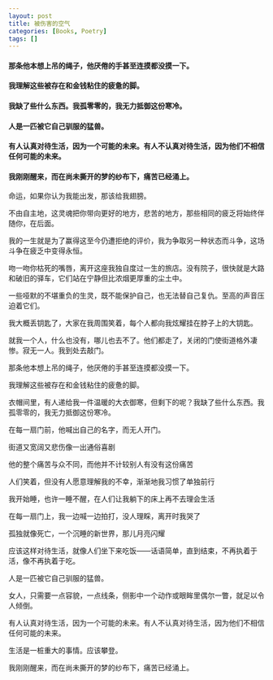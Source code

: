 ```yaml
---
layout: post
title: 被伤害的空气
categories: [Books, Poetry]
tags: []
---
```

#### 那条他本想上吊的绳子，他厌倦的手甚至连摸都没摸一下。
#### 我理解这些被存在和金钱粘住的疲惫的脚。
#### 我缺了些什么东西。我孤零零的，我无力抵御这份寒冷。
#### 人是一匹被它自己驯服的猛兽。
#### 有人认真对待生活，因为一个可能的未来。有人不认真对待生活，因为他们不相信任何可能的未来。
#### 我刚刚醒来，而在尚未撕开的梦的纱布下，痛苦已经涌上。
<!-- more -->
命运，如果你认为我能出发，那该给我翅膀。

不由自主地，这灵魂把你带向更好的地方，悲苦的地方，那些相同的疲乏将始终伴随你，在后面。

我的一生就是为了赢得这至今仍遭拒绝的评价，我为争取另一种状态而斗争，这场斗争在疲乏中变得永恒。

吻一吻你枯死的嘴唇，离开这座我独自度过一生的旅店。没有院子，很快就是大路和破旧的驿车，它们站在宁静但比浓烟更厚重的尘土中。

一些哑默的不堪重负的生灵，既不能保护自己，也无法替自己复仇。至高的声音压迫着它们。

我大概丢钥匙了，大家在我周围笑着，每个人都向我炫耀挂在脖子上的大钥匙。

就我一个人，什么也没有，哪儿也去不了。他们都走了，关闭的门使街道格外凄惨。寂无一人。我到处去敲门。

那条他本想上吊的绳子，他厌倦的手甚至连摸都没摸一下。

我理解这些被存在和金钱粘住的疲惫的脚。

衣帽间里，有人递给我一件温暖的大衣御寒，但剩下的呢？我缺了些什么东西。我孤零零的，我无力抵御这份寒冷。

在每一扇门前，他喊出自己的名字，而无人开门。

街道又宽阔又悲伤像一出通俗喜剧

他的整个痛苦与众不同，而他并不计较别人有没有这份痛苦

人们笑着，但没有人愿意理解我的不幸，渐渐地我习惯了单独前行

我开始睡，也许一睡不醒，在人们让我躺下的床上再不去理会生活

在每一扇门上，我一边喊一边拍打，没人理睬，离开时我哭了

孤独就像死亡，一个沉睡的新世界，那儿月亮闪耀

应该这样对待生活，就像人们坐下来吃饭——话语简单，直到结束，不再执着于活，像不再执着于吃。

人是一匹被它自己驯服的猛兽。

女人，只需要一点容貌，一点线条，侧影中一个动作或眼眸里偶尔一瞥，就足以令人倾倒。

有人认真对待生活，因为一个可能的未来。有人不认真对待生活，因为他们不相信任何可能的未来。

生活是一桩重大的事情。应该攀登。

我刚刚醒来，而在尚未撕开的梦的纱布下，痛苦已经涌上。
